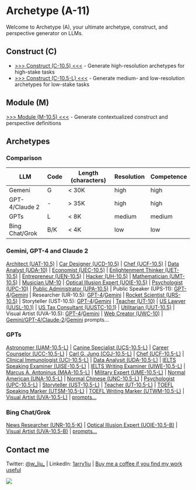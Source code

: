 # Archetype (A-11)

Welcome to Archetype (A), your ultimate archetype, construct, and perspective generator on LLMs.

## Construct (C)

- [>>> Construct (C-10.5) <<<](https://chat.openai.com/share/74206dc9-50ce-4716-99dc-04015d102b34) - Generate high-resolution archetypes for high-stake tasks 
- [>>> Construct (C-10.5-L) <<<](https://chat.openai.com/g/g-ZR3w4e0RR-construct-c) - Generate medium- and low-resolution archetypes for low-stake tasks 

## Module (M)

[>>> Module (M-10.5) <<<](https://chat.openai.com/g/g-pbGPf7Dfa-module-m) - Generate contextualized construct and perspective definitions 

## Archetypes

### Comparison 

| LLM | Code | Length (characters) | Resolution | Competence |
|---|---|---|---|---|
| Gemeni | G | < 30K | high | high |
| GPT-4/Claude 2 | - | > 35K | high | high |
| GPTs | L | < 8K | medium | medium |
| Bing Chat/Grok | B/K | < 4K | low | low |

### Gemini, GPT-4 and Claude 2

[Architect (UAT-10.5)](https://chat.openai.com/share/ae3ad780-f2e2-4461-8407-593c32bc0734) | [Car Designer (UCD-10.5)](https://chat.openai.com/share/d7447542-50eb-4a6c-8d7c-1173ba687968) | [Chef {UCF-10.5)](https://chat.openai.com/share/96ad199d-da7c-4f19-b3c8-9e4e63d5951f) | [Data Analyst (UDA-10)](https://chat.openai.com/share/48832ede-fb02-49ae-a319-6b6dcd082f70) | [Economist (UEC-10.5)](https://chat.openai.com/share/14206929-8b4c-438c-bca6-f1356952f6e0) | [Enlightenment Thinker (UET-10.5)](https://chat.openai.com/share/bb6506ad-35bd-4ec6-b511-337cefee8a7a) | [Entrepreneur (UEN-10.5)](https://chat.openai.com/share/3994fc10-59fd-4374-8991-2659717cfcc2) | [Hacker (UH-10.5)](https://chat.openai.com/share/29b18dfe-5f01-4134-8dd6-df9ed8ffd3b4) | [Mathematician (UMT-10.5)](https://chat.openai.com/share/4d5a79f6-f2b8-458d-a2d4-9fd549a897dc) | [Musician UM-10](https://chat.openai.com/share/20e9ceaa-5971-4401-aec9-5ad9b47a6051) | [Optical Illusion Expert (UOIE-10.5)](https://chat.openai.com/share/a2f32e9b-94a6-4b64-9cfb-53f101c7afce) | [Psychologist (UPC-10)](https://chat.openai.com/share/adbbea5b-ab8d-4362-a1f7-21b6d499eb64) | [Public Administrator (UPA-10.5)](https://chat.openai.com/share/2e6609ef-ede8-4f51-993c-c36afa6e425b) | Public Speaker (UPS-11): [GPT-4](https://chat.openai.com/share/d49d6097-d1e2-4270-81d7-ec2484fd959d)/[Gemini](https://g.co/bard/share/cfdbb2930de4) | Researcher (UR-10.5): [GPT-4](https://chat.openai.com/share/c4150382-2f5d-4e98-8630-961351704c5f)/[Gemini](https://g.co/bard/share/0dd27dc165f7) | [Rocket Scientist (URS-10.5)](https://chat.openai.com/share/3a1db8d6-5e63-4d7a-977c-7c6a40ccde96) | Storyteller (UST-10.5): [GPT-4](https://chat.openai.com/share/f7e7bb1b-daaa-450b-8283-1cb0d70fffac)/[Gemini](https://g.co/bard/share/482febe344d5) | [Teacher (UT-10)](https://chat.openai.com/share/ac728205-9747-457b-a18b-75ac35510751) | [US Lawyer (UUSL-10.1)](https://chat.openai.com/share/d6b0bc93-f95d-408f-b952-d04b36f73058) | [US Tax Consultant (UUSTC-10.1)](https://chat.openai.com/share/180691a3-865d-4ed2-bf86-fdc7da22ff68) | [Utilitarian (UUT-10.5)](https://chat.openai.com/share/b2bb08af-fe61-4ee1-bedf-f7e932e0b2d6) | Visual Artist (UVA-10.5): [GPT-4](https://chat.openai.com/share/1b839218-beec-4caa-99d6-617b64093877)/[Gemini](https://bard.google.com/share/30e005f355f7) | [Web Creator (UWC-10)](https://chat.openai.com/share/ccb36aa8-455f-42d5-8785-8015b33513a4) | [Gemini/GPT-4/Claude-2](https://github.com/1arry1iu/archetype/tree/main/Archetypal%20Personas)/[Gemini](https://github.com/1arry1iu/archetype/tree/main/Bard) prompts...

### GPTs

[Astronomer (UAM-10.5-L)](https://chat.openai.com/g/g-DhvzBQKLz-universal-astronomer-uam) | [Canine Specialist (UCS-10.5-L)](https://chat.openai.com/g/g-Cc9XQo37L-universal-canine-specialist-ucs) | [Career Counselor (UCC-10.5-L)](https://chat.openai.com/g/g-0LRlMdiQX-universal-career-counselor-ucc) | [Carl G. Jung (CGJ-10.5-L)](https://chat.openai.com/g/g-S6aMsDoYi-carl-g-jung-cgj) | [Chef (UCF-10.5-L)](https://chat.openai.com/g/g-93ThuDHcx-universal-chef-ucf) | [Clinical Immunologist (UCI-10.5-L)](https://chat.openai.com/g/g-urOsAwPlz-universal-clinical-immunologist-uci) | [Data Analysit (UDA-10.5-L)](https://chat.openai.com/g/g-UnHVJnGaf-universal-data-analyst-uda) | [IELTS Speaking Examiner (UISE-10.5-L)](https://chat.openai.com/g/g-DzR8WYdYW-universal-ielts-speaking-examiner-uise) | [IELTS Writing Examiner (UIWE-10.5-L)](https://chat.openai.com/g/g-zvKrMa3Sm-universal-ielts-writing-examiner-uiwe) | [Marcus A. Antoninus (MAA-10.5-L)](https://chat.openai.com/g/g-A8DEoiDll-marcus-a-antoninus-maa) | [Military Expert (UME-10.5-L)](https://chat.openai.com/g/g-RQDOeB4Ez-universal-military-expert-ume) | [Normal American (UNA-10.5-L)](https://chat.openai.com/g/g-n2vLRmF26-universal-normal-american-una) | [Normal Chinese (UNC-10.5-L)](https://chat.openai.com/g/g-CURKUcxvV-universal-normal-chinese-unc) | [Psychologist (UPC-10.5-L)](https://chat.openai.com/g/g-gktcTLs6E-universal-psychologist-upc) | [Storyteller (UST-10.5-L)](https://chat.openai.com/g/g-i2KB66rSE-universal-storyteller-ust) | [Teacher (UT-10.5-L)](https://chat.openai.com/g/g-iyMu9FxdB-universal-teacher) | [TOEFL Speaking Marker (UTSM-10.5-L)](https://chat.openai.com/g/g-M7vSdiwDd-universal-toefl-speaking-marker-utsm) | [TOEFL Writing Marker (UTWM-10.5-L)](https://chat.openai.com/g/g-3KZqMpXd8-universal-toefl-writing-marker-utwm) | [Visual Artist (UVA-10.5-L)](https://chat.openai.com/g/g-DajFS86Q5-universal-visual-artist-uva) | [prompts...](https://github.com/1arry1iu/archetype/tree/main/GPTs)

### Bing Chat/Grok

[News Researcher (UNR-10.5-K)](https://github.com/1arry1iu/archetype/blob/main/Grok/UNR-K) | [Optical Illusion Expert (UOIE-10.5-B)](https://sl.bing.net/9jMAiyDRfg) | [Visual Artist (UVA-10.5-B)](https://sl.bing.net/dQzgJ7UQeLk) | [prompts...](https://github.com/1arry1iu/archetype/tree/main/Bing%20Chat)

## Contact me

Twitter: [@w_liu_](https://twitter.com/w_liu_) | LinkedIn: [1arry1iu](https://www.linkedin.com/in/1arry1iu/) | [Buy me a coffee if you find my work useful](https://www.buymeacoffee.com/1arry1iu)

![](https://github.com/1arry1iu/everything/blob/main/A_Avatar.png)
